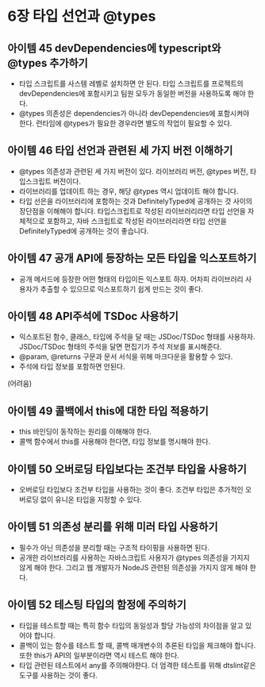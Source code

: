 # 6장 타입 선언과 @types

## 아이템 45 devDependencies에 typescript와 @types 추가하기

- 타입 스크립트를 사스템 레벨로 설치하면 안 된다. 타입 스크립트를 프로젝트의 devDependencies에 포함시키고 팀원 모두가 동일한 버전을 사용하도록 해야 한다.
- @types 의존성은 dependencies가 아니라 devDependencies에 포함시켜야 한다. 런타임에 @types가 필요한 경우라면 별도의 작업이 필요할 수 있다.

## 아이템 46 타입 선언과 관련된 세 가지 버전 이해하기

- @types 의존성과 관련된 세 가지 버전이 있다. 라이브러리 버전, @types 버전, 타입스크립트 버전이다.
- 라이브러리를 업데이트 하는 경우, 해당 @types 역시 업데이트 해야 합니다.
- 타입 선은을 라이브러리에 포함하는 것과 DefinitelyTyped에 공개하는 것 사이의 장단점을 이해해야 합니다. 타입스크립트로 작성된 라이브러리라면 타입 선언을 자체적으로 포함하고, 자바 스크립트로 작성된 라이브러리라면 타입 선언을 DefinitelyTyped에 공개하는 것이 좋습니다.

## 아이템 47 공개 API에 등장하는 모든 타입을 익스포트하기

- 공개 메서드에 등장한 어떤 형태의 타입이든 익스포트 하자. 어차피 라이브러리 사용자가 추출할 수 있으므로 익스포트하기 쉽게 만드는 것이 좋다.

## 아이템 48 API주석에 TSDoc 사용하기

- 익스포트된 함수, 클래스, 타입에 주석을 달 때는 JSDoc/TSDoc 형태를 사용하자. JSDoc/TSDoc 형태의 주석을 달면 편집기가 주석 저보를 표시해준다.
- @param, @returns 구문과 문서 서식을 위해 마크다운을 활용할 수 있다.
- 주석에 타입 정보를 포함하면 안된다.

(어려움)

## 아이템 49 콜백에서 this에 대한 타입 적용하기

- this 바인딩이 동작하는 원리를 이해해야 한다.
- 콜백 함수에서 this를 사용해야 한다면, 타입 정보를 명시해야 한다.

## 아이템 50 오버로딩 타입보다는 조건부 타입을 사용하기

- 오버로딩 타입보다 조건부 타입을 사용하는 것이 좋다. 조건부 타입은 추가적인 오버로딩 없이 유니온 타입을 지정할 수 있다.

## 아이템 51 의존성 분리를 위해 미러 타입 사용하기

- 필수가 아닌 의존성을 분리할 때는 구조적 타이핑을 사용하면 된다.
- 공개한 라이브러리를 사용하는 자바스크립트 사용자가 @types 의존성을 가지지 않게 해야 한다. 그리고 웹 개발자가 NodeJS 관련된 의존성을 가지지 않게 해야 한다.

## 아이템 52 테스팅 타입의 함정에 주의하기

- 타입을 테스트할 때는 특히 함수 타입의 동일성과 할당 가능성의 차이점을 알고 있어야 합니다.
- 콜백이 있는 함수를 테스트 할 때, 콜백 매개변수의 추론된 타입을 체크해야 합니다. 또한 this가 API의 일부분이라면 역시 테스트 해야 한다.
- 타입 관련된 테스트에서 any를 주의해야한다. 더 엄격한 테스트를 위해 dtslint같은 도구를 사용하는 것이 좋다.
